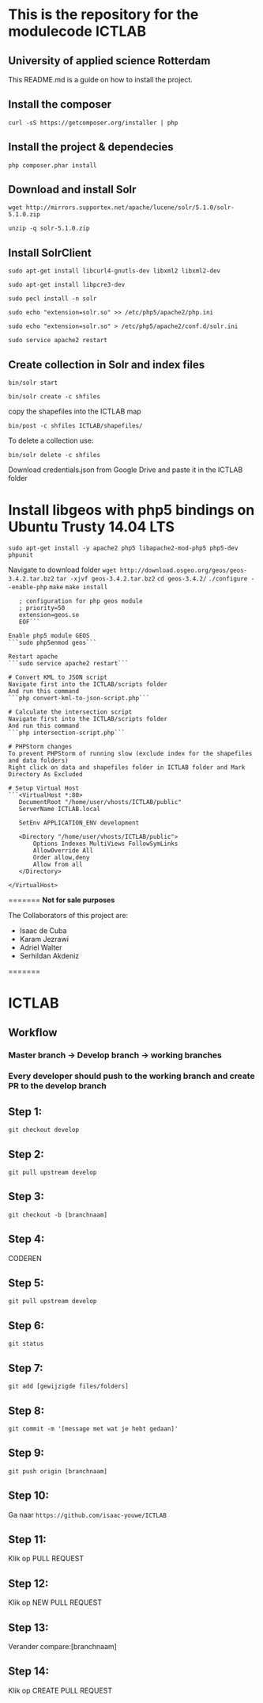 This is the repository for the modulecode ICTLAB
==============

University of applied science Rotterdam
--------------
This README.md is a guide on how to install the project.

## Install the composer
```curl -sS https://getcomposer.org/installer | php```

## Install the project & dependecies 
```php composer.phar install```

## Download and install Solr
```wget http://mirrors.supportex.net/apache/lucene/solr/5.1.0/solr-5.1.0.zip```

```unzip -q solr-5.1.0.zip```

## Install SolrClient
```sudo apt-get install libcurl4-gnutls-dev libxml2 libxml2-dev```

```sudo apt-get install libpcre3-dev```

```sudo pecl install -n solr```

```sudo echo "extension=solr.so" >> /etc/php5/apache2/php.ini```

```sudo echo "extension=solr.so" > /etc/php5/apache2/conf.d/solr.ini```

```sudo service apache2 restart```

## Create collection in Solr and index files
```bin/solr start```

```bin/solr create -c shfiles```

copy the shapefiles into the ICTLAB map

```bin/post -c shfiles ICTLAB/shapefiles/```

To delete a collection use:

```bin/solr delete -c shfiles```

Download credentials.json from Google Drive and paste it in the ICTLAB folder

# Install libgeos with php5 bindings on Ubuntu Trusty 14.04 LTS
```sudo apt-get install -y apache2 php5 libapache2-mod-php5 php5-dev phpunit```

Navigate to download folder
```wget http://download.osgeo.org/geos/geos-3.4.2.tar.bz2```
```tar -xjvf geos-3.4.2.tar.bz2```
```cd geos-3.4.2/```
```./configure --enable-php```
```make```
```make install```

```cat > /etc/php5/mods-available/geos.ini << EOF
   ; configuration for php geos module
   ; priority=50
   extension=geos.so
   EOF```
   
Enable php5 module GEOS   
```sudo php5enmod geos```

Restart apache
```sudo service apache2 restart```

# Convert KML to JSON script
Navigate first into the ICTLAB/scripts folder
And run this command
```php convert-kml-to-json-script.php```

# Calculate the intersection script
Navigate first into the ICTLAB/scripts folder
And run this command
```php intersection-script.php```

# PHPStorm changes
To prevent PHPStorm of running slow (exclude index for the shapefiles and data folders)
Right click on data and shapefiles folder in ICTLAB folder and Mark Directory As Excluded

# Setup Virtual Host
```<VirtualHost *:80>
   DocumentRoot "/home/user/vhosts/ICTLAB/public"
   ServerName ICTLAB.local

   SetEnv APPLICATION_ENV development

   <Directory "/home/user/vhosts/ICTLAB/public">
       Options Indexes MultiViews FollowSymLinks
       AllowOverride All
       Order allow,deny
       Allow from all
   </Directory>
   
</VirtualHost>
```

=======
**Not for sale purposes**

The Collaborators of this project are:
- Isaac de Cuba
- Karam Jezrawi
- Adriel Walter
- Serhildan Akdeniz

=======
# ICTLAB
## Workflow
### Master branch -> Develop branch -> working branches
### Every developer should push to the working branch and create PR to the develop branch
## Step 1:
```git checkout develop```
## Step 2:
```git pull upstream develop```
## Step 3:
```git checkout -b [branchnaam]```
## Step 4:
CODEREN
## Step 5:
```git pull upstream develop```
## Step 6:
```git status```
## Step 7:
```git add [gewijzigde files/folders]```
## Step 8:
```git commit -m '[message met wat je hebt gedaan]'```
## Step 9:
```git push origin [branchnaam]```
## Step 10:
Ga naar ```https://github.com/isaac-youwe/ICTLAB```
## Step 11:
Klik op PULL REQUEST
## Step 12:
Klik op NEW PULL REQUEST
## Step 13:
Verander compare:[branchnaam]
## Step 14:
Klik op CREATE PULL REQUEST